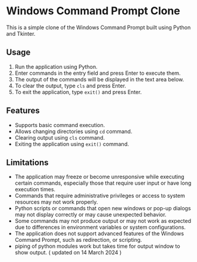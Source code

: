 # Windows Command Prompt Clone

This is a simple clone of the Windows Command Prompt built using Python and Tkinter.

## Usage

1. Run the application using Python.
2. Enter commands in the entry field and press Enter to execute them.
3. The output of the commands will be displayed in the text area below.
4. To clear the output, type `cls` and press Enter.
5. To exit the application, type `exit()` and press Enter.

## Features

- Supports basic command execution.
- Allows changing directories using `cd` command.
- Clearing output using `cls` command.
- Exiting the application using `exit()` command.

## Limitations

- The application may freeze or become unresponsive while executing certain commands, especially those that require user input or have long execution times.
- Commands that require administrative privileges or access to system resources may not work properly.
- Python scripts or commands that open new windows or pop-up dialogs may not display correctly or may cause unexpected behavior.
- Some commands may not produce output or may not work as expected due to differences in environment variables or system configurations.
- The application does not support advanced features of the Windows Command Prompt, such as redirection, or scripting.
- piping of python modules work but takes time for output window to show output. ( updated on 14 March 2024 ) 